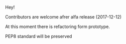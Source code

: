 Hey!

Contributors are welcome afrer alfa release (2017-12-12)

At this moment there is refactoring form prototype.

PEP8 standard will be preserved
